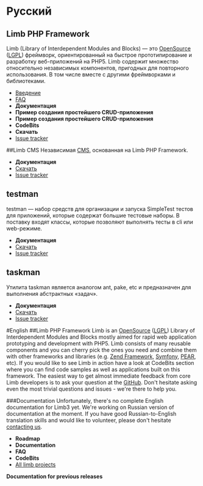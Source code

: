 # Русский
## Limb PHP Framework
Limb (Library of Interdependent Modules and Blocks) — это [OpenSource](http://en.wikipedia.org/wiki/OpenSource) ([LGPL](http://en.wikipedia.org/wiki/LGPL)) фреймворк, ориентированный на быстрое прототипирование и разработку веб-приложений на PHP5. Limb содержит множество относительно независимых компонентов, пригодных для повторного использования. В том числе вместе с другими фреймворками и библиотеками.
* [Введение](/docs/ru/for_beginners.md)
* [FAQ](docs/ru/faq.md)
* **Документация**
* **Пример создания простейшего CRUD-приложения**
* **Пример создания простейшего CRUD-приложения**
* **CodeBits**
* **Скачать**
* [Issue tracker](https://github.com/limb-php-framework/limb/issues)

##Limb CMS
Независимая [CMS](http://en.wikipedia.org/wiki/CMS), основанная на Limb PHP Framework.
* **Документация**
* [Скачать](https://github.com/limb-php-framework/limb-cms/downloads)
* [Issue tracker](https://github.com/limb-php-framework/limb-cms/issues)

## testman
testman — набор средств для организации и запуска SimpleTest тестов для приложений, которые содержат большие тестовые наборы. В поставку входят классы, которые позволяют выполнять тесты в cli или web-режиме.
* **Документация**
* [Скачать](https://github.com/limb-php-framework/limb-app-testman/downloads)
* [Issue tracker](https://github.com/limb-php-framework/limb-app-testman/issues)

## taskman
Утилита taskman является аналогом ant, pake, etc и предназначен для выполнения абстрактных «задач».
* **Документация**
* [Скачать](https://github.com/limb-php-framework/limb-app-taskman/downloads)
* [Issue tracker](https://github.com/limb-php-framework/limb-app-taskman/issues)

#English
##Limb PHP Framework
Limb is an [OpenSource](http://en.wikipedia.org/wiki/OpenSource) ([LGPL](http://en.wikipedia.org/wiki/LGPL)) Library of Interdependent Modules and Blocks mostly aimed for rapid web application prototyping and development with PHP5.
Limb consists of many reusable components and you can cherry pick the ones you need and combine them with other frameworks and libraries (e.g. [Zend Framework](http://en.wikipedia.org/wiki/Zend_Framework), [Symfony](http://en.wikipedia.org/wiki/Symfony), [PEAR](http://en.wikipedia.org/wiki/PEAR), etc).
If you would like to see Limb in action have a look at CodeBits section where you can find code samples as well as applications built on this framework.
The easiest way to get almost immediate feedback from core Limb developers is to ask your question at the [GitHub](https://github.com/limb-php-framework/limb/issues). Don't hesitate asking even the most trivial questions and issues - we're there to help you.

###Documentation
Unfortunately, there's no complete English documentation for Limb3 yet. We're working on Russian version of documentation at the moment. If you have good Russian-to-English translation skills and would like to volunteer, please don't hesitate [contacting us](https://github.com/limb-php-framework).

* **Roadmap**
* **Documentation**
* **FAQ**
* **CodeBits**
* [All limb projects](https://github.com/limb-php-framework)

**Documentation for previous releases**
